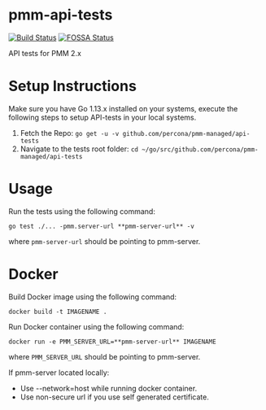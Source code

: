 # pmm-api-tests

[![Build Status](https://travis-ci.com/Percona-Lab/pmm-api-tests.svg?branch=master)](https://travis-ci.com/Percona-Lab/pmm-api-tests)
[![FOSSA Status](https://app.fossa.com/api/projects/git%2Bgithub.com%2FPercona-Lab%2Fpmm-api-tests.svg?type=shield)](https://app.fossa.com/projects/git%2Bgithub.com%2FPercona-Lab%2Fpmm-api-tests?ref=badge_shield)

API tests for PMM 2.x

# Setup Instructions

Make sure you have Go 1.13.x installed on your systems, execute the following steps
to setup API-tests in your local systems.

1. Fetch the Repo: `go get -u -v github.com/percona/pmm-managed/api-tests`
2. Navigate to the tests root folder: `cd ~/go/src/github.com/percona/pmm-managed/api-tests`

# Usage

Run the tests using the following command:

```
go test ./... -pmm.server-url **pmm-server-url** -v
```

where `pmm-server-url` should be pointing to pmm-server.

# Docker

Build Docker image using the following command:

```
docker build -t IMAGENAME .
```

Run Docker container using the following command:

```
docker run -e PMM_SERVER_URL=**pmm-server-url** IMAGENAME
```

where `PMM_SERVER_URL` should be pointing to pmm-server.

If pmm-server located locally:

- Use --network=host while running docker container.
- Use non-secure url if you use self generated certificate.
